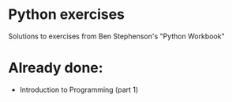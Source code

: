 # Python exercises
Solutions to exercises from Ben Stephenson's "Python Workbook"

# Already done:

- Introduction to Programming (part 1)

